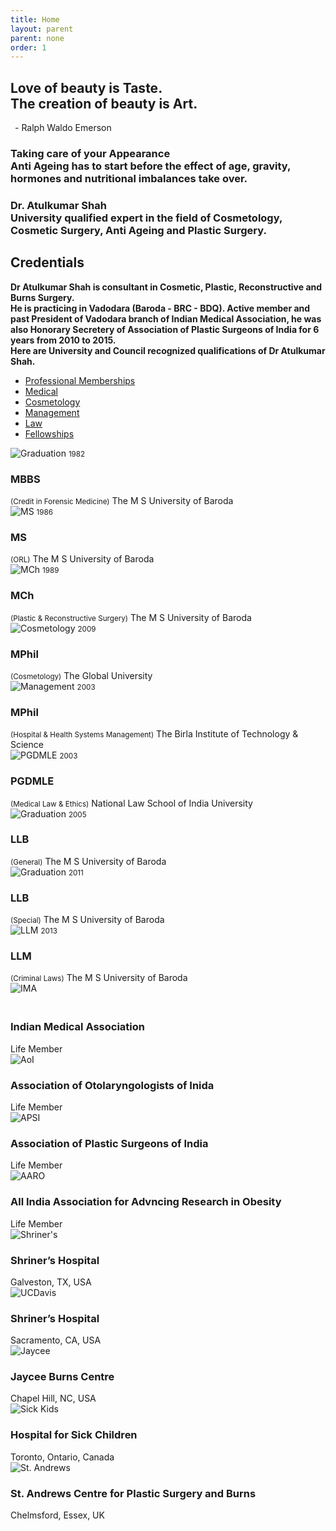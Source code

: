 ```yaml
---
title: Home
layout: parent
parent: none
order: 1
---
```

<div class="fh5co-hero">
	<div class="fh5co-overlay"></div>
	<div class="fh5co-cover" data-stellar-background-ratio="0.5" style="background-image: url(assets/img/home-image.jpg);">
		<div class="desc animate-box">
			<div class="container">
				<div class="row">
					<div class="col-md-8 col-md-offset-5">
						<h2>Love of beauty is <b>Taste</b>.<br>
						The creation of beauty is <b>Art</b>.</h2>
						<p><span>&ensp;- Ralph Waldo Emerson</span></p>
					</div>
				</div>
				<div class="row">
					<div class="col-md-8 col-md-offset-4">
						<p><h3><b>Taking care of your Appearance</b><br>
						Anti Ageing has to start before the effect of age, gravity, hormones and nutritional imbalances take over.</h3></p>
						<p><h3><b>Dr. Atulkumar Shah</b><br>
						University qualified expert in the field of Cosmetology, Cosmetic Surgery, Anti Ageing and Plastic Surgery.</h3></p>
					</div>
				</div>
			</div>
		</div>
	</div>
</div>
<!-- end:fh5co-hero -->

<div id="fh5co-schedule-section" class="fh5co-lightgray-section">
	<div class="container">
		<div class="row">
			<div class="col-md-10 col-md-offset-1">
				<div class="heading-section text-center animate-box">
					<h2>Credentials</h2>
					<p><b>Dr Atulkumar Shah is consultant in Cosmetic, Plastic, Reconstructive and Burns Surgery.<br>
					He is practicing in Vadodara (Baroda - BRC - BDQ). Active member and past President of Vadodara branch of Indian Medical Association, he was also Honorary Secretery of Association of Plastic Surgeons of India for 6 years from 2010 to 2015.<br>
					Here are University and Council recognized qualifications of Dr Atulkumar Shah.</b></p>
				</div>
			</div>
		</div>
		<div class="row animate-box">
			<div class="col-md-10 col-md-offset-1 text-center">
				<ul class="schedule">
					<li><a href="#" data-sched="memberships">Professional Memberships</a></li>
					<li><a href="#" data-sched="medical">Medical</a></li>
					<li><a href="#" data-sched="cosmetology">Cosmetology</a></li>
					<li><a href="#" data-sched="management">Management</a></li>
					<li><a href="#" data-sched="law">Law</a></li>
					<li><a href="#" class="active" data-sched="fellowships">Fellowships</a></li>
				</ul>
			</div>
			<div class="row text-center">
				<div class="col-md-12 schedule-container">
					<div class="schedule-content" data-day="medical">
						<div class="col-md-4 col-sm-6">
							<div class="program program-schedule">
								<img src="images/graduation.svg" alt="Graduation">
								<small>1982</small>
								<h3>MBBS</h3>
								<small>(Credit in Forensic Medicine)</small>
								<span>The M S University of Baroda</span>
							</div>
						</div>
						<div class="col-md-4 col-sm-6">
							<div class="program program-schedule">
								<img src="images/ms.svg" alt="MS">
								<small>1986</small>
								<h3>MS</h3>
								<small>(ORL)</small>
								<span>The M S University of Baroda</span>
							</div>
						</div>
						<div class="col-md-4 col-sm-6">
							<div class="program program-schedule">
								<img src="images/mch.svg" alt="MCh">
								<small>1989</small>
								<h3>MCh</h3>
								<small>(Plastic &amp; Reconstructive Surgery)</small>
								<span>The M S University of Baroda</span>
							</div>
						</div>
					</div>
					<!-- END sched-content -->
					<div class="schedule-content" data-day="cosmetology">
						<div class="col-md-4 col-sm-6"></div>
						<div class="col-md-4 col-sm-6">
							<div class="program program-schedule">
								<img src="images/cosmetology.svg" alt="Cosmetology">
								<small>2009</small>
								<h3>MPhil</h3>
								<small>(Cosmetology)</small>
								<span>The Global University</span>
							</div>
						</div>
						<div class="col-md-4 col-sm-6"></div>
					</div>
					<!-- END sched-content -->
					<div class="schedule-content" data-day="management">
						<div class="col-md-4 col-sm-6"></div>
						<div class="col-md-4 col-sm-6">
							<div class="program program-schedule">
								<img src="images/management.svg" alt="Management">
								<small>2003</small>
								<h3>MPhil</h3>
								<small>(Hospital &amp; Health Systems Management)</small>
								<span>The Birla Institute of Technology &amp; Science</span>
							</div>
						</div>
						<div class="col-md-4 col-sm-6"></div>
					</div>
					<!-- END sched-content -->
					<div class="schedule-content" data-day="law">
						<div class="col-md-3 col-sm-6">
							<div class="program program-schedule">
								<img src="images/llm.svg" alt="PGDMLE">
								<small>2003</small>
								<h3>PGDMLE</h3>
								<small>(Medical Law &amp; Ethics)</small>
								<span>National Law School of India University</span>
							</div>
						</div>
						<div class="col-md-3 col-sm-6">
							<div class="program program-schedule">
								<img src="images/graduation.svg" alt="Graduation">
								<small>2005</small>
								<h3>LLB</h3>
								<small>(General)</small>
								<span>The M S University of Baroda</span>
							</div>
						</div>
						<div class="col-md-3 col-sm-6">
							<div class="program program-schedule">
								<img src="images/graduation.svg" alt="Graduation">
								<small>2011</small>
								<h3>LLB</h3>
								<small>(Special)</small>
								<span>The M S University of Baroda</span>
							</div>
						</div>
						<div class="col-md-3 col-sm-6">
							<div class="program program-schedule">
								<img src="images/llm.svg" alt="LLM">
								<small>2013</small>
								<h3>LLM</h3>
								<small>(Criminal Laws)</small>
								<span>The M S University of Baroda</span>
							</div>
						</div>
					</div>
					<!-- END sched-content -->
					<div class="schedule-content" data-day="memberships">
						<div class="col-md-3 col-sm-6">
							<div class="program program-schedule">
								<img src="images/ima.svg" alt="IMA">
								<h3><br>Indian Medical Association</h3>
								<span>Life Member</span>
							</div>
						</div>
						<div class="col-md-3 col-sm-6">
							<div class="program program-schedule">
								<img src="images/aoi.png" alt="AoI">
								<h3>Association of Otolaryngologists of Inida</h3>
								<span>Life Member</span>
							</div>
						</div>
						<div class="col-md-3 col-sm-6">
							<div class="program program-schedule">
								<img src="images/apsi.png" alt="APSI">
								<h3>Association of Plastic Surgeons of India</h3>
								<span>Life Member</span>
							</div>
						</div>
						<div class="col-md-3 col-sm-6">
							<div class="program program-schedule">
								<img src="images/aaro.png" alt="AARO">
								<h3>All India Association for Advncing Research in Obesity</h3>
								<span>Life Member</span>
							</div>
						</div>
					</div>
					<!-- END sched-content -->
					<div class="schedule-content active" data-day="fellowships">
						<div class="col-md-4 col-sm-6">
							<div class="program program-schedule">
								<img src="images/shriners.svg" alt="Shriner's">
								<h3>Shriner’s Hospital</h3>
								<span>Galveston, TX, USA</span>
							</div>
						</div>
						<div class="col-md-4 col-sm-6">
							<div class="program program-schedule">
								<img src="images/ucdavis.svg" alt="UCDavis">
								<h3>Shriner’s Hospital</h3>
								<span>Sacramento, CA, USA</span>
							</div>
						</div>
						<div class="col-md-4 col-sm-6">
							<div class="program program-schedule">
								<img src="images/jaycee.png" alt="Jaycee">
								<h3>Jaycee Burns Centre</h3>
								<span>Chapel Hill, NC, USA</span>
							</div>
						</div>
						<div class="col-md-4 col-sm-6">
							<div class="program program-schedule">
								<img src="images/sickkids.png" alt="Sick Kids">
								<h3>Hospital for Sick Children</h3>
								<span>Toronto, Ontario, Canada</span>
							</div>
						</div>
						<div class="col-md-4 col-sm-6">
							<div class="program program-schedule">
								<img src="images/andrews.png" alt="St. Andrews">
								<h3>St. Andrews Centre for Plastic Surgery and Burns</h3>
								<span>Chelmsford, Essex, UK</span>
							</div>
						</div>
					</div>
					<!-- END sched-content -->
				</div>
			</div>
		</div>
	</div>
</div>
<!-- end: fh5co-parallax -->